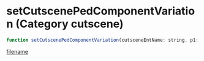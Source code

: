 # setCutscenePedComponentVariation (Category cutscene)

```js
function setCutscenePedComponentVariation(cutsceneEntName: string, p1: int, p2: int, p3: int, modelHash: number): void
```

[filename](setCutscenePedComponentVariation_m.md ':include')